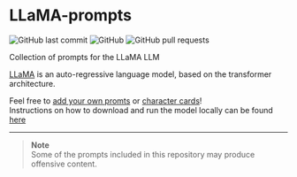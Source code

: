 # LLaMA-prompts
![GitHub last commit](https://img.shields.io/github/last-commit/devbrones/llama-prompts)
![GitHub](https://img.shields.io/github/license/devbrones/llama-prompts)
![GitHub pull requests](https://img.shields.io/github/issues-pr/devbrones/llama-prompts)

Collection of prompts for the LLaMA LLM

[LLaMA](https://github.com/facebookresearch/llama/blob/main/MODEL_CARD.md) is an auto-regressive language model, based on the transformer architecture.

Feel free to [add your own promts](CONTRIBUTING.md) or [character cards](character-cards/README.md)!\
Instructions on how to download and run the model locally can be found [here](https://www.reddit.com/r/LocalLLaMA/comments/11o6o3f/how_to_install_llama_8bit_and_4bit/)

---
> **Note**\
> Some of the prompts included in this repository may produce offensive content.

